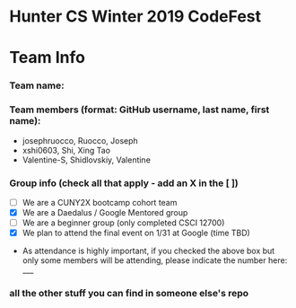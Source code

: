 # Hunter CS Winter 2019 CodeFest

# Team Info
### Team name:
### Team members (format: GitHub username, last name, first name):
-  josephruocco, Ruocco, Joseph
-  xshi0603, Shi, Xing Tao
-  Valentine-S, Shidlovskiy, Valentine

### Group info (check all that apply - add an X in the [ ])
- [ ] We are a CUNY2X bootcamp cohort team
- [X] We are a Daedalus / Google Mentored group
- [ ] We are a beginner group (only completed CSCI 12700)
- [X] We plan to attend the final event on 1/31 at Google (time TBD)
- As attendance is highly important, if you checked the above box but only some members will be attending, please indicate the number here: ___

### all the other stuff you can find in someone else's repo
